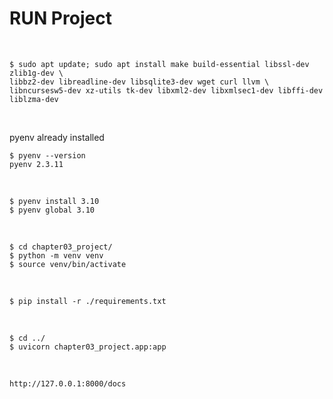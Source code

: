 # RUN Project

<br/>

```
$ sudo apt update; sudo apt install make build-essential libssl-dev zlib1g-dev \
libbz2-dev libreadline-dev libsqlite3-dev wget curl llvm \
libncursesw5-dev xz-utils tk-dev libxml2-dev libxmlsec1-dev libffi-dev liblzma-dev
```

<br/>

pyenv already installed

```
$ pyenv --version
pyenv 2.3.11
```

<br/>

```
$ pyenv install 3.10
$ pyenv global 3.10
```

<br/>

```
$ cd chapter03_project/
$ python -m venv venv
$ source venv/bin/activate
```

<br/>

```
$ pip install -r ./requirements.txt
```

<br/>

```
$ cd ../
$ uvicorn chapter03_project.app:app
```

<br/>

```
http://127.0.0.1:8000/docs
```
